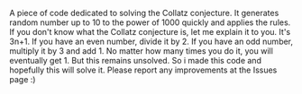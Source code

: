 A piece of code dedicated to solving the Collatz conjecture.
It generates random number up to 10 to the power of 1000 quickly and applies the rules.
If you don't know what the Collatz conjecture is, let me explain it to you. It's 3n+1. If you have an even number, divide it by 2.
If you have an odd number, multiply it by 3 and add 1. No matter how many times you do it, you will eventually get 1. But this remains unsolved. So i made this code and hopefully this will solve it. Please report any improvements at the Issues page :)
